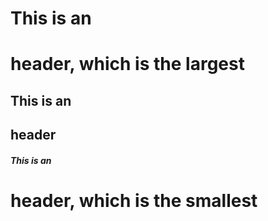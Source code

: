 # This is an <h1> header, which is the largest
## This is an <h2> header
##### This is an <h1> header, which is the smallest
